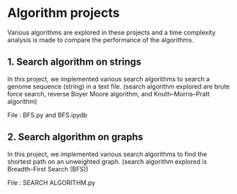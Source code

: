 # Algorithm projects

Various algorithms are explored in these projects and a time complexity analysis is made to compare the performance of the algorithms.


## 1. Search algorithm on strings

In this project, we implemented various search algorithms to search a genome sequence (string) in a text file. 
(search algorithm explored are brute force search, reverse Boyer Moore algorithm, and Knuth–Morris–Pratt algorithm)

File : BFS.py and BFS.ipydb

## 2. Search algorithm on graphs

In this project, we implemented various search algorithms to find the shortest path on an unweighted graph.
(search algorithm explored is Breadth-First Search (BFS))

File : SEARCH ALGORITHM.py

